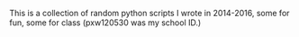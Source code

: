 This is a collection of random python scripts I wrote in 2014-2016, some for fun, some for class (pxw120530 was my school ID.)
